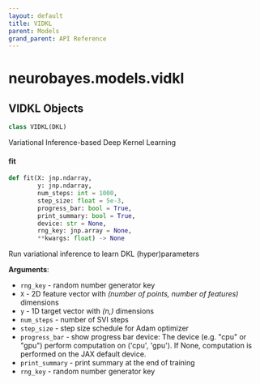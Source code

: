 ```yaml
---
layout: default
title: VIDKL
parent: Models
grand_parent: API Reference
---
```


<a id="neurobayes.models.vidkl"></a>

# neurobayes.models.vidkl

<a id="neurobayes.models.vidkl.VIDKL"></a>

## VIDKL Objects

```python
class VIDKL(DKL)
```

Variational Inference-based Deep Kernel Learning

<a id="neurobayes.models.vidkl.VIDKL.fit"></a>

#### fit

```python
def fit(X: jnp.ndarray,
        y: jnp.ndarray,
        num_steps: int = 1000,
        step_size: float = 5e-3,
        progress_bar: bool = True,
        print_summary: bool = True,
        device: str = None,
        rng_key: jnp.array = None,
        **kwargs: float) -> None
```

Run variational inference to learn DKL (hyper)parameters

**Arguments**:

- `rng_key` - random number generator key
- `X` - 2D feature vector with *(number of points, number of features)* dimensions
- `y` - 1D target vector with *(n,)* dimensions
- `num_steps` - number of SVI steps
- `step_size` - step size schedule for Adam optimizer
- `progress_bar` - show progress bar
  device:
  The device (e.g. "cpu" or "gpu") perform computation on ('cpu', 'gpu'). If None, computation
  is performed on the JAX default device.
- `print_summary` - print summary at the end of training
- `rng_key` - random number generator key



